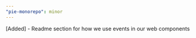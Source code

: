 ```yaml
---
"pie-monorepo": minor
---
```


[Added] - Readme section for how we use events in our web components

